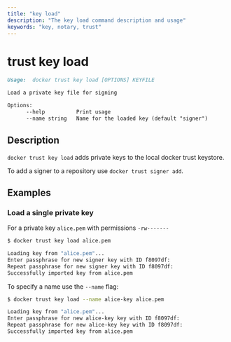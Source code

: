 ```yaml
---
title: "key load"
description: "The key load command description and usage"
keywords: "key, notary, trust"
---
```


# trust key load

```markdown
Usage:  docker trust key load [OPTIONS] KEYFILE

Load a private key file for signing

Options:
      --help          Print usage
      --name string   Name for the loaded key (default "signer")
```

## Description

`docker trust key load` adds private keys to the local docker trust keystore.

To add a signer to a repository use `docker trust signer add`.

## Examples

### Load a single private key

For a private key `alice.pem` with permissions `-rw-------`

```bash
$ docker trust key load alice.pem

Loading key from "alice.pem"...
Enter passphrase for new signer key with ID f8097df:
Repeat passphrase for new signer key with ID f8097df:
Successfully imported key from alice.pem
```

To specify a name use the `--name` flag:

```bash
$ docker trust key load --name alice-key alice.pem

Loading key from "alice.pem"...
Enter passphrase for new alice-key key with ID f8097df:
Repeat passphrase for new alice-key key with ID f8097df:
Successfully imported key from alice.pem
```
